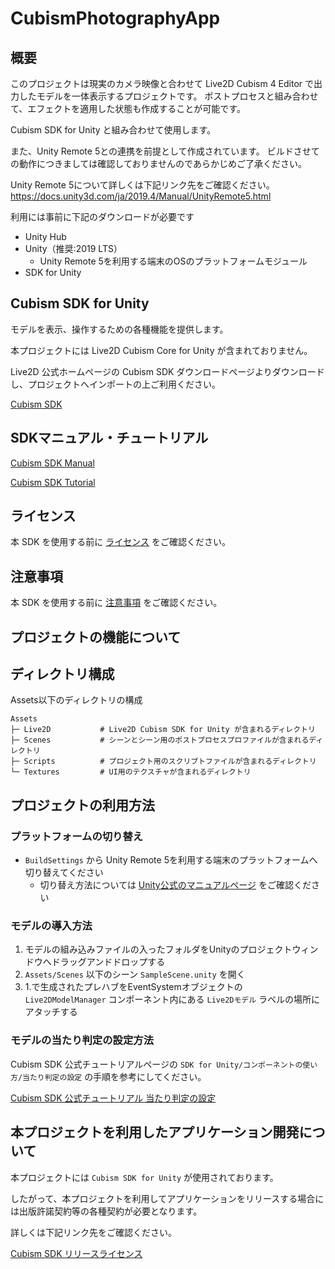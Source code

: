 # CubismPhotographyApp

## 概要

このプロジェクトは現実のカメラ映像と合わせて Live2D Cubism 4 Editor で出力したモデルを一体表示するプロジェクトです。 ポストプロセスと組み合わせて、エフェクトを適用した状態も作成することが可能です。

Cubism SDK for Unity と組み合わせて使用します。

また、Unity Remote 5との連携を前提として作成されています。 ビルドさせての動作につきましては確認しておりませんのであらかじめご了承ください。

Unity Remote 5について詳しくは下記リンク先をご確認ください。
https://docs.unity3d.com/ja/2019.4/Manual/UnityRemote5.html

利用には事前に下記のダウンロードが必要です

* Unity Hub
* Unity（推奨:2019 LTS）
    * Unity Remote 5を利用する端末のOSのプラットフォームモジュール
* SDK for Unity


## Cubism SDK for Unity

モデルを表示、操作するための各種機能を提供します。

本プロジェクトには Live2D Cubism Core for Unity が含まれておりません。

Live2D 公式ホームページの Cubism SDK ダウンロードページよりダウンロードし、プロジェクトへインポートの上ご利用ください。

[Cubism SDK](https://www.live2d.com/download/cubism-sdk/)


## SDKマニュアル・チュートリアル

[Cubism SDK Manual](https://docs.live2d.com/cubism-sdk-manual/top/)

[Cubism SDK Tutorial](https://docs.live2d.com/cubism-sdk-tutorials/top/)

## ライセンス

本 SDK を使用する前に [ライセンス](Assets/Live2D/Cubism/LICENSE.md) をご確認ください。


## 注意事項

本 SDK を使用する前に [注意事項](Assets/Live2D/Cubism/NOTICE.md) をご確認ください。


## プロジェクトの機能について


## ディレクトリ構成

Assets以下のディレクトリの構成

```
Assets
├─ Live2D           # Live2D Cubism SDK for Unity が含まれるディレクトリ
├─ Scenes           # シーンとシーン用のポストプロセスプロファイルが含まれるディレクトリ
├─ Scripts          # プロジェクト用のスクリプトファイルが含まれるディレクトリ
└─ Textures         # UI用のテクスチャが含まれるディレクトリ
```


## プロジェクトの利用方法

### プラットフォームの切り替え

- `BuildSettings` から Unity Remote 5を利用する端末のプラットフォームへ切り替えてください
    - 切り替え方法については [Unity公式のマニュアルページ](https://docs.unity3d.com/ja/2018.4/Manual/BuildSettings.html) をご確認ください

### モデルの導入方法

1. モデルの組み込みファイルの入ったフォルダをUnityのプロジェクトウィンドウへドラッグアンドドロップする
2. `Assets/Scenes` 以下のシーン `SampleScene.unity` を開く
3.  1.で生成されたプレハブをEventSystemオブジェクトの `Live2DModelManager` コンポーネント内にある `Live2Dモデル` ラベルの場所にアタッチする

### モデルの当たり判定の設定方法

Cubism SDK 公式チュートリアルページの `SDK for Unity/コンポーネントの使い方/当たり判定の設定` の手順を参考にしてください。

[Cubism SDK 公式チュートリアル 当たり判定の設定](https://docs.live2d.com/cubism-sdk-tutorials/hittest/)


## 本プロジェクトを利用したアプリケーション開発について

本プロジェクトには `Cubism SDK for Unity` が使用されております。

したがって、本プロジェクトを利用してアプリケーションをリリースする場合には出版許諾契約等の各種契約が必要となります。

詳しくは下記リンク先をご確認ください。

[Cubism SDK リリースライセンス](https://www.live2d.com/download/cubism-sdk/release-license/)